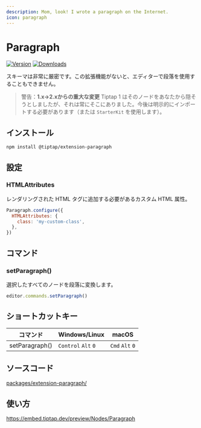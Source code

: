 ```yaml
---
description: Mom, look! I wrote a paragraph on the Internet.
icon: paragraph
---
```


# Paragraph
[![Version](https://img.shields.io/npm/v/@tiptap/extension-paragraph.svg?label=version)](https://www.npmjs.com/package/@tiptap/extension-paragraph)
[![Downloads](https://img.shields.io/npm/dm/@tiptap/extension-paragraph.svg)](https://npmcharts.com/compare/@tiptap/extension-paragraph?minimal=true)

<!-- Yes, the schema is very strict. Without this extension you won’t even be able to use paragraphs in the editor. -->

<!-- :::warning Breaking Change from 1.x → 2.x
tiptap 1 tried to hide that node from you, but it has always been there. You have to explicitly import it from now on (or use `StarterKit`).
::: -->

スキーマは非常に厳密です。この拡張機能がないと、エディターで段落を使用することもできません。

> 警告：**1.x→2.xからの重大な変更**
Tiptap 1 はそのノードをあなたから隠そうとしましたが、それは常にそこにありました。今後は明示的にインポートする必要があります（または `StarterKit` を使用します）。

## インストール
```bash
npm install @tiptap/extension-paragraph
```

## 設定

### HTMLAttributes
<!-- Custom HTML attributes that should be added to the rendered HTML tag. -->

レンダリングされた HTML タグに追加する必要があるカスタム HTML 属性。

```js
Paragraph.configure({
  HTMLAttributes: {
    class: 'my-custom-class',
  },
})
```

## コマンド

### setParagraph()
<!-- Transforms all selected nodes to paragraphs. -->

選択したすべてのノードを段落に変換します。

```js
editor.commands.setParagraph()
```

## ショートカットキー
| コマンド        | Windows/Linux                 | macOS                     |
| -------------- | ----------------------------- | ------------------------- |
| setParagraph() | `Control`&nbsp;`Alt`&nbsp;`0` | `Cmd`&nbsp;`Alt`&nbsp;`0` |

## ソースコード
[packages/extension-paragraph/](https://github.com/ueberdosis/tiptap/blob/main/packages/extension-paragraph/)

## 使い方
https://embed.tiptap.dev/preview/Nodes/Paragraph
